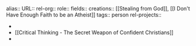 alias::
URL::
rel-org::
role::
fields::
creations:: [[Stealing from God]], [[I Don't Have Enough Faith to be an Atheist]]
tags:: person
rel-projects::


-
- [[Critical Thinking - The Secret Weapon of Confident Christians]]
-
